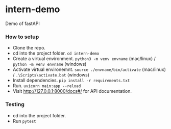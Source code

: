 # intern-demo
Demo of fastAPI

### How to setup
- Clone the repo.
- cd into the project folder. `cd intern-demo`
- Create a virtual environment. `python3 -m venv envname` (mac/linux) / `python -m venv envname` (windows)
- Activate virtual environemnt. `source ./envname/bin/activate` (mac/linux) / `.\Scripts\activate.bat` (windows)
- Install dependencies. `pip install -r requirements.txt`
- Run. `uvicorn main:app --reload`
- Visit http://127.0.0.1:8000/docs#/ for API documentation.

### Testing
- cd into the project folder.
- Run `pytest`
